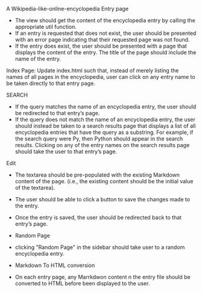 A Wikipedia-like-online-encyclopedia
Entry page
- The view should get the content of the encyclopedia entry by calling the appropriate util function.
- If an entry is requested that does not exist, the user should be presented with an error page indicating that their requested page was not found.
- If the entry does exist, the user should be presented with a page that displays the content of the entry. The title of the page should include the name of the entry.

 Index Page: Update index.html such that, instead of merely listing the names of all pages in the encyclopedia, user can click on any entry name to be taken directly to that entry page.

 SEARCH
- If the query matches the name of an encyclopedia entry, the user should be redirected to that entry’s page.
- If the query does not match the name of an encyclopedia entry, the user should instead be taken to a search results page that displays a list of all encyclopedia entries that have the query as a substring.
 For example, if the search query were Py, then Python should appear in the search results.
Clicking on any of the entry names on the search results page should take the user to that entry’s page.

Edit
- The textarea should be pre-populated with the existing Markdown content of the page. (i.e., the existing content should be the initial value of the textarea).
- The user should be able to click a button to save the changes made to the entry.
- Once the entry is saved, the user should be redirected back to that entry’s page.

- Random Page
- clicking "Random Page" in the sidebar should take user to a random encyclopedia entry.

- Markdown To HTML conversion
- On each entry page, any Marrkdwon content n the entry file should be converted to HTML before been displayed to the user.
